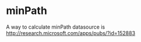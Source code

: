 # minPath
A way to calculate minPath
datasource is http://research.microsoft.com/apps/pubs/?id=152883

